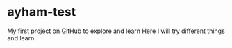 # ayham-test
My first project on GitHub to explore and learn
Here I will try different things and learn 
